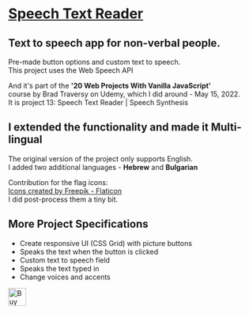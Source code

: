 <h1><a href="https://esthersoftwaredev.github.io/Speech-Text-Reader/" target="_blank">Speech Text Reader</a></h1>

<h2>Text to speech app for non-verbal people.</h2> <p>Pre-made button options and custom text to speech. <br> This project uses the Web Speech API</p>

<p>And it's part of the <strong>'20 Web Projects With Vanilla JavaScript'</strong><br>
course by Brad Traversy on Udemy, which I did around - May 15, 2022.<br>
It is project 13: Speech Text Reader | Speech Synthesis</p>

<h2>I extended the functionality and made it Multi-lingual</h2>

<p>The original version of the project only supports English.<br> I added two additional languages - <strong>Hebrew</strong> and <strong>Bulgarian</strong></p>

<p>Contribution for the flag icons:<br>
<a href="https://www.flaticon.com/packs/countrys-flags" title="united-states icons">Icons created by Freepik - Flaticon</a>
<br> I did post-process them a tiny bit.</p>

<h2>More Project Specifications</h3>

- Create responsive UI (CSS Grid) with picture buttons
- Speaks the text when the button is clicked
- Custom text to speech field
- Speaks the text typed in
- Change voices and accents

<a href='https://ko-fi.com/monacodelisa' target='_blank'><img height='36' style='border:0px;height:36px;' src='https://cdn.ko-fi.com/cdn/kofi2.png?v=3' border='0' alt='Buy Me a Coffee at ko-fi.com' /></a>
